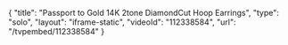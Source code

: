 {
    "title": "Passport to Gold 14K 2tone DiamondCut Hoop Earrings",
    "type": "solo",
    "layout": "iframe-static",
    "videoId": "112338584",
    "url": "\/tvpembed\/112338584"
}